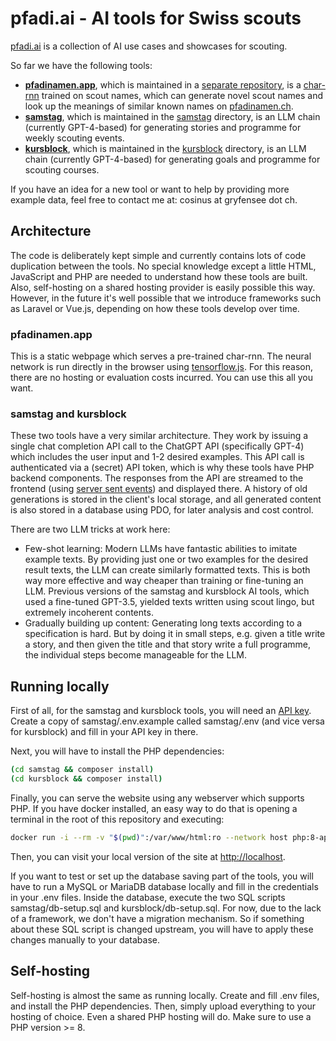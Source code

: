 # pfadi.ai - AI tools for Swiss scouts

[pfadi.ai](https://pfadi.ai) is a collection of AI use cases and showcases for scouting.

So far we have the following tools:

- **[pfadinamen.app](https://pfadinamen.app)**, which is maintained in a [separate repository](https://github.com/carlobeltrame/pfadinamen), is a [char-rnn](http://karpathy.github.io/2015/05/21/rnn-effectiveness/) trained on scout names, which can generate novel scout names and look up the meanings of similar known names on [pfadinamen.ch](https://pfadinamen.ch).
- **[samstag](https://pfadi.ai/samstag)**, which is maintained in the [samstag](https://github.com/carlobeltrame/pfadi.ai/tree/main/samstag) directory, is an LLM chain (currently GPT-4-based) for generating stories and programme for weekly scouting events.
- **[kursblock](https://pfadi.ai/kursblock)**, which is maintained in the [kursblock](https://github.com/carlobeltrame/pfadi.ai/tree/main/kursblock) directory, is an LLM chain (currently GPT-4-based) for generating goals and programme for scouting courses.

If you have an idea for a new tool or want to help by providing more example data, feel free to contact me at: cosinus at gryfensee dot ch.

## Architecture

The code is deliberately kept simple and currently contains lots of code duplication between the tools. No special knowledge except a little HTML, JavaScript and PHP are needed to understand how these tools are built. Also, self-hosting on a shared hosting provider is easily possible this way. However, in the future it's well possible that we introduce frameworks such as Laravel or Vue.js, depending on how these tools develop over time.

### pfadinamen.app

This is a static webpage which serves a pre-trained char-rnn. The neural network is run directly in the browser using [tensorflow.js](https://www.tensorflow.org/js). For this reason, there are no hosting or evaluation costs incurred. You can use this all you want.

### samstag and kursblock

These two tools have a very similar architecture. They work by issuing a single chat completion API call to the ChatGPT API (specifically GPT-4) which includes the user input and 1-2 desired examples. This API call is authenticated via a (secret) API token, which is why these tools have PHP backend components. The responses from the API are streamed to the frontend (using [server sent events](https://developer.mozilla.org/en-US/docs/Web/API/Server-sent_events/Using_server-sent_events)) and displayed there. A history of old generations is stored in the client's local storage, and all generated content is also stored in a database using PDO, for later analysis and cost control.

There are two LLM tricks at work here:
- Few-shot learning: Modern LLMs have fantastic abilities to imitate example texts. By providing just one or two examples for the desired result texts, the LLM can create similarly formatted texts. This is both way more effective and way cheaper than training or fine-tuning an LLM. Previous versions of the samstag and kursblock AI tools, which used a fine-tuned GPT-3.5, yielded texts written using scout lingo, but extremely incoherent contents.
- Gradually building up content: Generating long texts according to a specification is hard. But by doing it in small steps, e.g. given a title write a story, and then given the title and that story write a full programme, the individual steps become manageable for the LLM.

## Running locally

First of all, for the samstag and kursblock tools, you will need an [API key](https://help.openai.com/en/articles/4936850-where-do-i-find-my-api-key). Create a copy of samstag/.env.example called samstag/.env (and vice versa for kursblock) and fill in your API key in there.

Next, you will have to install the PHP dependencies:
```bash
(cd samstag && composer install)
(cd kursblock && composer install)
```

Finally, you can serve the website using any webserver which supports PHP. If you have docker installed, an easy way to do that is opening a terminal in the root of this repository and executing:
```bash
docker run -i --rm -v "$(pwd)":/var/www/html:ro --network host php:8-apache
```

Then, you can visit your local version of the site at [http://localhost](http://localhost).

If you want to test or set up the database saving part of the tools, you will have to run a MySQL or MariaDB database locally and fill in the credentials in your .env files.
Inside the database, execute the two SQL scripts samstag/db-setup.sql and kursblock/db-setup.sql. For now, due to the lack of a framework, we don't have a migration mechanism. So if something about these SQL script is changed upstream, you will have to apply these changes manually to your database.

## Self-hosting

Self-hosting is almost the same as running locally. Create and fill .env files, and install the PHP dependencies. Then, simply upload everything to your hosting of choice. Even a shared PHP hosting will do. Make sure to use a PHP version >= 8.
